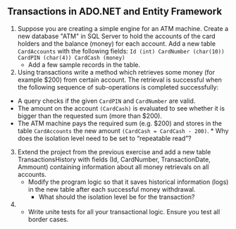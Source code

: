 ## Transactions in ADO.NET and Entity Framework

1. Suppose you are creating a simple engine for an ATM machine. Create a new database "ATM" in SQL Server to hold the accounts of the card holders and the balance (money) for each account. Add a new table `CardAccounts` with the following fields: 
    `Id (int)
    CardNumber (char(10))
    CardPIN (char(4))
    CardCash (money)`
    * Add a few sample records in the table.
2. Using transactions write a method which retrieves some money (for example $200) from certain account. The retrieval is successful when the following sequence of sub-operations is completed successfully:
* A query checks if the given `CardPIN` and `CardNumber` are valid.
* The amount on the account `(CardCash)` is evaluated to see whether it is bigger than the requested sum (more than $200).
* The ATM machine pays the required sum (e.g. $200) and stores in the table `CardAccounts` the new amount `(CardCash = CardCash - 200)`.
        * Why does the isolation level need to be set to “repeatable read”?
3. Extend the project from the previous exercise and add a new table TransactionsHistory with fields (Id, CardNumber, TransactionDate, Ammount) containing information about all money retrievals on all accounts.
    * Modify the program logic so that it saves historical information (logs) in the new table after each successful money withdrawal.
        * What should the isolation level be for the transaction?
4. * Write unite tests for all your transactional logic. Ensure you test all border cases.
